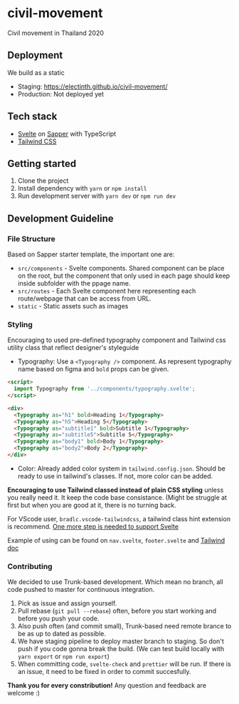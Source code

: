 # civil-movement

Civil movement in Thailand 2020

## Deployment

We build as a static

- Staging: https://electinth.github.io/civil-movement/
- Production: Not deployed yet

## Tech stack

- [Svelte](https://svelte.dev) on [Sapper](https://sapper.svelte.dev) with TypeScript
- [Tailwind CSS](https://tailwindcss.com)

## Getting started

1. Clone the project
2. Install dependency with `yarn` or `npm install`
3. Run development server with `yarn dev` or `npm run dev`

## Development Guideline

### File Structure

Based on Sapper starter template, the important one are:

- `src/components` - Svelte components. Shared component can be place on the root, but the component that only used in each page should keep inside subfolder with the ppage name.
- `src/routes` - Each Svelte component here representing each route/webpage that can be access from URL.
- `static` - Static assets such as images

### Styling

Encouraging to used pre-defined typography component and Tailwind css utility class that reflect designer's styleguide

- Typography: Use a `<Typography />` component. As represent typography name based on figma and `bold` props can be given.

```html
<script>
  import Typography from '../components/typography.svelte';
</script>

<div>
  <Typography as="h1" bold>Heading 1</Typography>
  <Typography as="h5">Heading 5</Typography>
  <Typography as="subtitle1" bold>Subtitle 1</Typography>
  <Typography as="subtitle5">Subtitle 5</Typography>
  <Typography as="body1" bold>Body 1</Typography>
  <Typography as="body2">Body 2</Typography>
</div>
```

- Color: Already added color system in `tailwind.config.json`. Should be ready to use in tailwind's classes. If not, more color can be added.

**Encouraging to use Tailwind classed instead of plain CSS styling** unless you really need it. It keep the code base consistance. (Might be struggle at first but when you are good at it, there is no turning back.

For VScode user, `bradlc.vscode-tailwindcss`, a tailwind class hint extension is recommend. [One more step is needed to support Svelte](https://willwillems.com/posts/tailwind-with-svelte-webpack.html#enabling-intellisense)

Example of using can be found on `nav.svelte`, `footer.svelte` and [Tailwind doc](https://tailwindcss.com/docs)

### Contributing

We decided to use Trunk-based development. Which mean no branch, all code pushed to master for continuous integration.

1. Pick as issue and assign yourself.
2. Pull rebase (`git pull --rebase`) often, before you start working and before you push your code.
3. Also push often (and commit small), Trunk-based need remote brance to be as up to dated as possible.
4. We have staging pipeline to deploy master branch to staging. So don't push if you code gonna break the build. (We can test build locally with `yarn export` or `npm run export`)
5. When committing code, `svelte-check` and `prettier` will be run. If there is an issue, it need to be fixed in order to commit succesfully.

**Thank you for every constribution!** Any question and feedback are welcome :)
